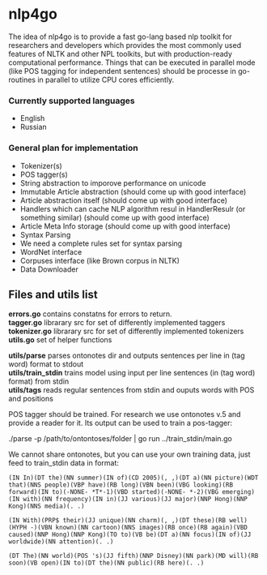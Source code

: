 # nlp4go


The idea of nlp4go is to provide a fast go-lang based nlp toolkit for researchers and developers which provides the most commonly used features of NLTK
and other NPL toolkits, but with production-ready computational performance. 
Things that can be executed in parallel mode (like POS tagging for independent sentences) should be processe in go-routines in parallel to utilize CPU cores efficiently.


### Currently supported languages
* English
* Russian


### General plan for implementation
* Tokenizer(s)
* POS tagger(s)
* String abstraction to imporove performance on unicode
* Immutable Article abstraction (should come up with good interface) 
 * Article abstraction itself (should come up with good interface) 
 * Handlers which can cache NLP algorithm resul in HandlerResulr (or something similar) (should come up with good interface) 
 * Article Meta Info storage (should come up with good interface) 
* Syntax Parsing 
 * We need a complete rules set for syntax parsing
* WordNet interface
* Corpuses interface (like Brown corpus in NLTK)
* Data Downloader

## Files and utils list

 
**errors.go** contains constatns for errors to return.  
**tagger.go** librarary src for set of differently implemented taggers  
**tokenizer.go** librarary src for set of differently implemented tokenizers  
**utils.go** set of helper functions  

**utils/parse** parses ontonotes dir and outputs sentences per line in (tag word) format to stdout  
**utils/train_stdin** trains model using input per line sentences (in (tag word) format) from stdin  
**utils/tags** reads regular sentences from stdin and ouputs words with POS and positions  


POS tagger should be trained. For research we use ontonotes v.5 and provide a reader for it. Its output can be used to train a pos-tagger:

./parse -p /path/to/ontontoses/folder | go run ../train_stdin/main.go

We cannot share ontonotes, but you can use your own training data, just feed to train_stdin data in format:

`(IN In)(DT the)(NN summer)(IN of)(CD 2005)(, ,)(DT a)(NN picture)(WDT that)(NNS people)(VBP have)(RB long)(VBN been)(VBG looking)(RB forward)(IN to)(-NONE- *T*-1)(VBD started)(-NONE- *-2)(VBG emerging)(IN with)(NN frequency)(IN in)(JJ various)(JJ major)(NNP Hong)(NNP Kong)(NNS media)(. .)`

`(IN With)(PRP$ their)(JJ unique)(NN charm)(, ,)(DT these)(RB well)(HYPH -)(VBN known)(NN cartoon)(NNS images)(RB once)(RB again)(VBD caused)(NNP Hong)(NNP Kong)(TO to)(VB be)(DT a)(NN focus)(IN of)(JJ worldwide)(NN attention)(. .)`

`(DT The)(NN world)(POS 's)(JJ fifth)(NNP Disney)(NN park)(MD will)(RB soon)(VB open)(IN to)(DT the)(NN public)(RB here)(. .)`
